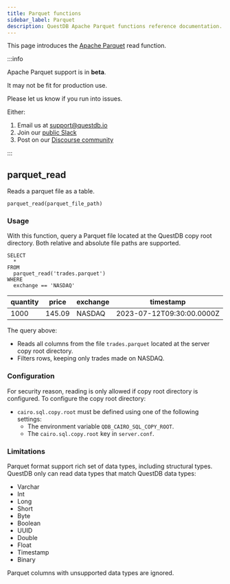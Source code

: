 ```yaml
---
title: Parquet functions
sidebar_label: Parquet
description: QuestDB Apache Parquet functions reference documentation.
---
```


This page introduces the [Apache Parquet](/glossary/apache-parquet/) read function.

:::info

Apache Parquet support is in **beta**.

It may not be fit for production use.

Please let us know if you run into issues.

Either:

1. Email us at [support@questdb.io](mailto:support@questdb.io)
2. Join our [public Slack](https://slack.questdb.io/)
3. Post on our [Discourse community](https://community.questdb.io/)

:::

## parquet_read

Reads a parquet file as a table.

`parquet_read(parquet_file_path)`

### Usage

With this function, query a Parquet file located at the QuestDB copy root directory. Both relative and absolute file paths are supported.

```questdb-sql title="parquet_read example"
SELECT
  *
FROM
  parquet_read('trades.parquet')
WHERE
  exchange == 'NASDAQ'
```

| quantity | price  | exchange | timestamp                 |
| -------- | ------ | -------- | ------------------------- |
| 1000     | 145.09 | NASDAQ   | 2023-07-12T09:30:00.0000Z |

The query above:

- Reads all columns from the file `trades.parquet` located at the server copy root directory.
- Filters rows, keeping only trades made on NASDAQ.

### Configuration

For security reason, reading is only allowed if copy root directory is configured. To configure the copy root directory:

- `cairo.sql.copy.root` must be defined using one of the following settings:
  - The environment variable `QDB_CAIRO_SQL_COPY_ROOT`.
  - The `cairo.sql.copy.root` key in `server.conf`.

### Limitations

Parquet format support rich set of data types, including structural types. QuestDB only can read data types that match QuestDB data types:

- Varchar
- Int
- Long
- Short
- Byte
- Boolean
- UUID
- Double
- Float
- Timestamp
- Binary

Parquet columns with unsupported data types are ignored.
